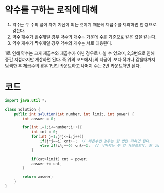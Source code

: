 # 약수를 구하는 로직에 대해
1. 약수는 두 수의 곱이 자기 자신이 되는 것이기 때문에 제곱수를 제외하면 한 쌍으로 갖는다.
2. 약수 개수가 홀수개일 경우 약수의 개수는 가운데 수를 기준으로 같은 값을 같는다.
3. 약수 개수가 짝수개일 경우 약수의 개수는 서로 대응된다.

1로 인해 약수는 크게 제곱수와 제곱수가 아닌 경우로 나뉠 수 있으며, 
2,3번으로 인해 중간 지점까지만 계산하면 된다.
즉 위의 코드에서 j의 제곱이 i보다 작거나 같을때까지 탐색한 후 제곱수의 경우 1번만 카운트하고 나머지 수는 2번 카운트하면 된다.

# 코드
```java
import java.util.*;

class Solution {
    public int solution(int number, int limit, int power) {
        int answer = 0;

        for(int i=1;i<=number;i++){
            int cnt = 0;
            for(int j=1;j*j<=i;j++){
                if(j*j==i) cnt++;  // 제곱수인 경우는 한 번만 더하면 된다.
                else if(i%j==0) cnt+=2;  // 나머지는 두 번 카운트한다. 한 쌍을 갖기에
            }

            if(cnt>limit) cnt = power;
            answer += cnt;
        }

        return answer;
    }
}
```
